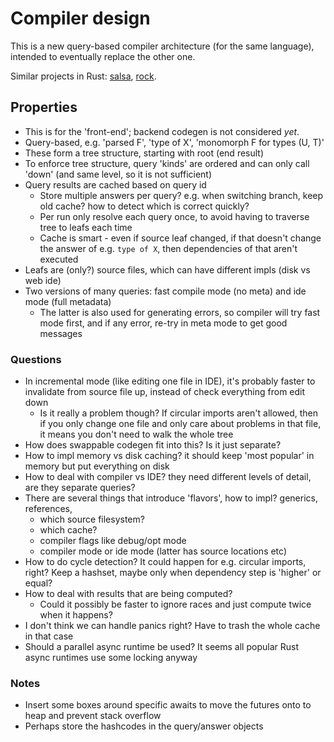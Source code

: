 
# Compiler design

This is a new query-based compiler architecture (for the same language), intended to eventually replace the other one.

Similar projects in Rust: [salsa](https://salsa-rs.netlify.app/overview), [rock](https://github.com/ollef/rock).

## Properties

* This is for the 'front-end'; backend codegen is not considered _yet_.
* Query-based, e.g. 'parsed F', 'type of X', 'monomorph F for types (U, T)'
* These form a tree structure, starting with root (end result)
* To enforce tree structure, query 'kinds' are ordered and can only call 'down' (and same level, so it is not sufficient)
* Query results are cached based on query id
  * Store multiple answers per query? e.g. when switching branch, keep old cache? how to detect which is correct quickly?
  * Per run only resolve each query once, to avoid having to traverse tree to leafs each time
  * Cache is smart - even if source leaf changed, if that doesn't change the answer of e.g. `type of X`, then dependencies of that aren't executed
* Leafs are (only?) source files, which can have different impls (disk vs web ide)
* Two versions of many queries: fast compile mode (no meta) and ide mode (full metadata)
  * The latter is also used for generating errors, so compiler will try fast mode first, and if any error, re-try in meta mode to get good messages

### Questions

* In incremental mode (like editing one file in IDE), it's probably faster to invalidate from source file up, instead of check everything from edit down
  * Is it really a problem though? If circular imports aren't allowed, then if you only change one file and only care about problems in that file, it means you don't need to walk the whole tree
* How does swappable codegen fit into this? Is it just separate?
* How to impl memory vs disk caching? it should keep 'most popular' in memory but put everything on disk
* How to deal with compiler vs IDE? they need different levels of detail, are they separate queries?
* There are several things that introduce 'flavors', how to impl? generics, references, 
  - which source filesystem?
  - which cache?
  - compiler flags like debug/opt mode
  - compiler mode or ide mode (latter has source locations etc)
* How to do cycle detection? It could happen for e.g. circular imports, right? Keep a hashset, maybe only when dependency step is 'higher' or equal?
* How to deal with results that are being computed?
  * Could it possibly be faster to ignore races and just compute twice when it happens?
* I don't think we can handle panics right? Have to trash the whole cache in that case
* Should a parallel async runtime be used? It seems all popular Rust async runtimes use some locking anyway

### Notes

* Insert some boxes around specific awaits to move the futures onto to heap and prevent stack overflow
* Perhaps store the hashcodes in the query/answer objects 

